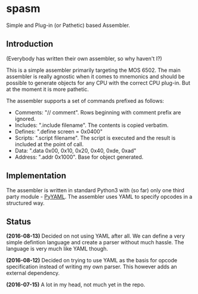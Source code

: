 # spasm #
Simple and Plug-in (or Pathetic) based Assembler.

## Introduction ##
(Everybody has written their own assembler, so why haven't I?)

This is a simple assembler primarily targeting the MOS 6502. The
main assembler is really agnostic when it comes to mnemonics and should
be possible to generate objects for any CPU with the correct CPU
plug-in. But at the moment it is more pathetic.

The assembler supports a set of commands prefixed as follows:
- Comments: "// comment". Rows beginning with comment prefix are ignored.
- Includes: ".include filename". The contents is copied verbatim.
- Defines:  ".define screen = 0x0400"
- Scripts:  ".script filename". The script is executed and the result is
  included at the point of call.
- Data:     ".data 0x00, 0x10, 0x20, 0x40, 0xde, 0xad"
- Address:  ".addr 0x1000". Base for object generated.


## Implementation ##
The assembler is written in standard Python3 with (so far) only one
third party module - [PyYAML](http://pyyaml.org/). The assembler uses
YAML to specify opcodes in a structured way.


## Status ##

**(2016-08-13)**
Decided on not using YAML after all. We can define a very simple
defintion language and create a parser without much hassle. The language
is very much like YAML though.

**(2016-08-12)**
Decided on trying to use YAML as the basis for opcode specification
instead of writing my own parser. This however adds an external
dependency.


**(2016-07-15)**
A lot in my head, not much yet in the repo.
